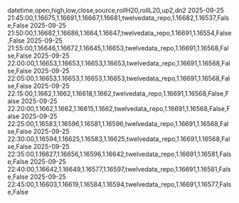 datetime,open,high,low,close,source,rollH20,rollL20,up2,dn2
2025-09-25 21:45:00,1.16675,1.16691,1.16667,1.16681,twelvedata_repo,1.16682,1.16537,False,False
2025-09-25 21:50:00,1.16682,1.16686,1.1664,1.16647,twelvedata_repo,1.16691,1.16554,False,False
2025-09-25 21:55:00,1.16646,1.16672,1.16645,1.16653,twelvedata_repo,1.16691,1.16568,False,False
2025-09-25 22:00:00,1.16653,1.16653,1.16653,1.16653,twelvedata_repo,1.16691,1.16568,False,False
2025-09-25 22:05:00,1.16653,1.16653,1.16653,1.16653,twelvedata_repo,1.16691,1.16568,False,False
2025-09-25 22:15:00,1.1662,1.1662,1.16618,1.1662,twelvedata_repo,1.16691,1.16568,False,False
2025-09-25 22:20:00,1.1662,1.1662,1.16615,1.1662,twelvedata_repo,1.16691,1.16568,False,False
2025-09-25 22:25:00,1.16583,1.16596,1.16581,1.16596,twelvedata_repo,1.16691,1.16568,False,False
2025-09-25 22:30:00,1.16594,1.16625,1.16583,1.16625,twelvedata_repo,1.16691,1.16568,False,False
2025-09-25 22:35:00,1.16627,1.16656,1.16596,1.16642,twelvedata_repo,1.16691,1.16581,False,False
2025-09-25 22:40:00,1.16642,1.16649,1.16577,1.16597,twelvedata_repo,1.16691,1.16581,False,False
2025-09-25 22:45:00,1.16603,1.16619,1.16584,1.16594,twelvedata_repo,1.16691,1.16577,False,False
